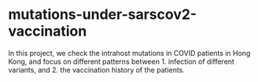 # mutations-under-sarscov2-vaccination

In this project, we check the intrahost mutations in COVID patients in Hong Kong, and focus on different patterns between 1. infection of different variants, and 2. the vaccination history of the patients.

